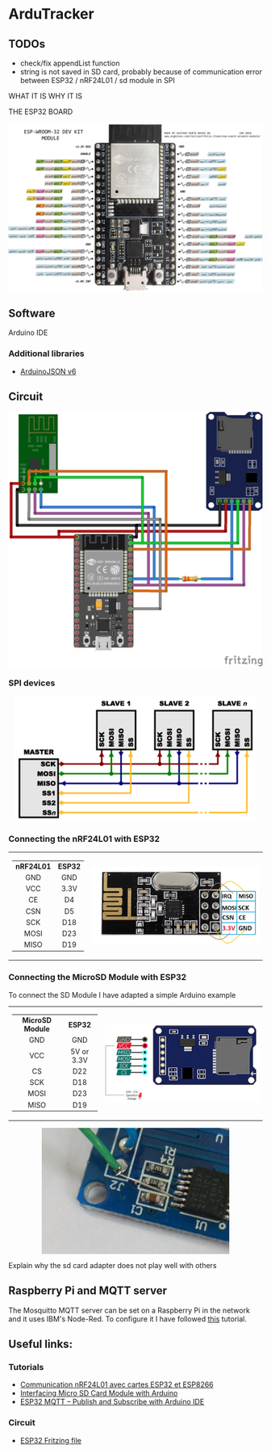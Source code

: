 # ArduTracker

## TODOs
- check/fix appendList function
- string is not saved in SD card, probably because of communication error between ESP32 / nRF24L01 / sd module in SPI

WHAT IT IS
WHY IT IS

THE ESP32 BOARD

<p align="center">
  <img src="./essay/img/esp32-pinout.png" height="" alt="nRF24L01 Module" align="center">
</p>

## Software

Arduino IDE

### Additional libraries
- [ArduinoJSON v6](https://arduinojson.org/v6/)

## Circuit

<p align="center">
  <img src="./essay/img/ardutracker.png" height="" align="center">
</p>

### SPI devices

<p align="center">
  <img src="./essay/img/spi.png" height="250px" alt="" align="center">
</p>

### Connecting the nRF24L01 with ESP32

<p align="center">
  <table align="center">
    <tr>
      <td>
        <table style="text-align:center">
          <tr style="font-weight: bold;">
            <td>nRF24L01</td>
            <td>ESP32</td>
          </tr>
          <tr>
            <td>GND</td>
            <td>GND</td>
          </tr>
          <tr>
            <td>VCC</td>
            <td>3.3V</td>
          </tr>
          <tr>
            <td>CE</td>
            <td>D4</td>
          </tr>
          <tr>
            <td>CSN</td>
            <td>D5</td>
          </tr>
          <tr>
            <td>SCK</td>
            <td>D18</td>
          </tr>
          <tr>
            <td>MOSI</td>
            <td>D23</td>
          </tr>
          <tr>
            <td>MISO</td>
            <td>D19</td>
          </tr>
        </table>
      </td>
      <td>
        <p align="center">
          <img src="./img/nRF24L01.png" height="" align="center">
        </p>
      </td>
    </tr>
  </table>
</p>


### Connecting the MicroSD Module with ESP32

To connect the SD Module I have adapted a simple Arduino example

<p align="center">
  <table align="center">
    <tr>
      <td>
        <table style="text-align:center">
          <tr style="font-weight: bold;">
            <td>MicroSD Module</td>
            <td>ESP32</td>
          </tr>
          <tr>
            <td>GND</td>
            <td>GND</td>
          </tr>
          <tr>
            <td>VCC</td>
            <td>5V or 3.3V</td>
          </tr>
          <tr>
            <td>CS</td>
            <td>D22</td>
          </tr>
          <tr>
            <td>SCK</td>
            <td>D18</td>
          </tr>
          <tr>
            <td>MOSI</td>
            <td>D23</td>
          </tr>
          <tr>
            <td>MISO</td>
            <td>D19</td>
          </tr>
        </table>
      </td>
      <td align="center">
        <p align="center">
          <img src="./img/microsd-pinout.jpg" height="" alt="nRF24L01 Module" align="center">
        </p>
      </td>
    </tr>
  </table>
</p>

<p align="center">
  <img src="./img/microsd_hack.jpg" height="250px" alt="" align="center">
</p>

Explain why the sd card adapter does not play well with others

## Raspberry Pi and MQTT server
The Mosquitto MQTT server can be set on a Raspberry Pi in the network and it uses IBM's Node-Red.
To configure it I have followed [this](https://randomnerdtutorials.com/esp32-mqtt-publish-subscribe-arduino-ide/) tutorial.

## Useful links:

### Tutorials
- [Communication nRF24L01 avec cartes ESP32 et ESP8266 ](http://electroniqueamateur.blogspot.com/2019/12/communication-nrf24l01-avec-cartes.html?m=0)
- [Interfacing Micro SD Card Module with Arduino](https://lastminuteengineers.com/arduino-micro-sd-card-module-tutorial/)
- [ESP32 MQTT – Publish and Subscribe with Arduino IDE](https://randomnerdtutorials.com/esp32-mqtt-publish-subscribe-arduino-ide/)

### Circuit
- [ESP32 Fritzing file](https://forum.fritzing.org/t/esp32s-hiletgo-dev-boad-with-pinout-template/5357?u=steelgoose)
